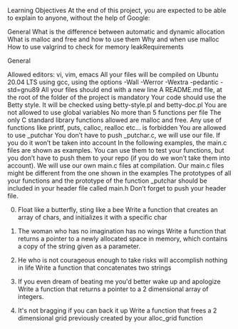 Learning Objectives
At the end of this project, you are expected to be able to explain to anyone, without the help of Google:

General
What is the difference between automatic and dynamic allocation
What is malloc and free and how to use them
Why and when use malloc
How to use valgrind to check for memory leakRequirements

General

Allowed editors: vi, vim, emacs
All your files will be compiled on Ubuntu 20.04 LTS using gcc, using the options -Wall -Werror -Wextra -pedantic -std=gnu89
All your files should end with a new line
A README.md file, at the root of the folder of the project is mandatory
Your code should use the Betty style. It will be checked using betty-style.pl and betty-doc.pl
You are not allowed to use global variables
No more than 5 functions per file
The only C standard library functions allowed are malloc and free. Any use of functions like printf, puts, calloc, realloc etc… is forbidden
You are allowed to use _putchar
You don’t have to push _putchar.c, we will use our file. If you do it won’t be taken into account
In the following examples, the main.c files are shown as examples. You can use them to test your functions, but you don’t have to push them to your repo (if you do we won’t take them into account). We will use our own main.c files at compilation. Our main.c files might be different from the one shown in the examples
The prototypes of all your functions and the prototype of the function _putchar should be included in your header file called main.h
Don’t forget to push your header file.

0. Float like a butterfly, sting like a bee
Write a function that creates an array of chars, and initializes it with a specific char

1. The woman who has no imagination has no wings
Write a function that returns a pointer to a newly allocated space in memory, which contains a copy of the string given as a parameter.

2. He who is not courageous enough to take risks will accomplish nothing in life
Write a function that concatenates two strings

3. If you even dream of beating me you'd better wake up and apologize
Write a function that returns a pointer to a 2 dimensional array of integers.

4. It's not bragging if you can back it up
Write a function that frees a 2 dimensional grid previously created by your alloc_grid function
